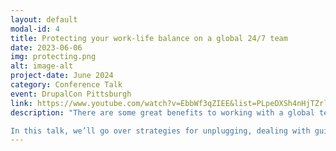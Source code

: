 ```yaml
---
layout: default
modal-id: 4
title: Protecting your work-life balance on a global 24/7 team
date: 2023-06-06
img: protecting.png
alt: image-alt
project-date: June 2024
category: Conference Talk
event: DrupalCon Pittsburgh
link: https://www.youtube.com/watch?v=EbbWf3qZIEE&list=PLpeDXSh4nHjTZrlCUtl_xp87F3plT7czE&index=55
description: "There are some great benefits to working with a global team - for instance, no one ever needs to work around the clock, because issues can be handed off as the next “shift” logs in for the day. However, it can be difficult to log off and put work out of your mind when you know someone is always working. How do you establish a mindset that lets you log off guilt-free when your working day is done?    

In this talk, we’ll go over strategies for unplugging, dealing with guilt, and other issues that can crop up in these situations. Attendees will come away with actionable ideas for protecting their time and creating more work/life balance."
---
```

